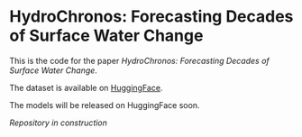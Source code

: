 # HydroChronos: Forecasting Decades of Surface Water Change

This is the code for the paper *HydroChronos: Forecasting Decades of Surface Water Change*.

The dataset is available on [HuggingFace](https://huggingface.co/datasets/DarthReca/hydro-cronos).

The models will be released on HuggingFace soon.

*Repository in construction*
